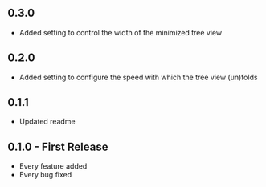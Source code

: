 ## 0.3.0
* Added setting to control the width of the minimized tree view

## 0.2.0
* Added setting to configure the speed with which the tree view (un)folds

## 0.1.1
* Updated readme

## 0.1.0 - First Release
* Every feature added
* Every bug fixed
